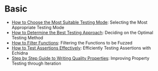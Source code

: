 # Basic

- [How to Choose the Most Suitable Testing Mode](./testing-modes.md): Selecting the Most Appropriate Testing Mode
- [How to Determine the Best Testing Approach](./common-testing-approaches.md): Deciding on the Optimal Testing Method
- [How to Filter Functions](./filtering-functions.md): Filtering the Functions to be Fuzzed
- [How to Test Assertions Effectively](./assertion-checking.md): Efficiently Testing Assertions with Echidna
- [Step by Step Guide to Writing Quality Properties](./property-creation.md): Improving Property Testing through Iteration
